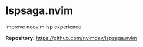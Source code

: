 # lspsaga.nvim

improve neovim lsp experience

**Repository:** <https://github.com/nvimdev/lspsaga.nvim>

<!-- vim: set ft=markdown: -->